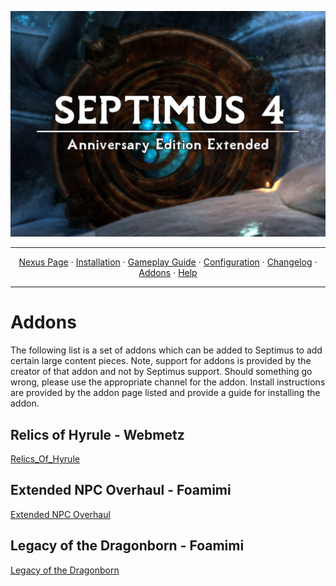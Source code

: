 <a href="https://www.youtube.com/watch?v=70DZ5UV1Bdo"><img src="images/banner.webp" target="_blank"></a>

---

<p align="center">
  <a href="https://www.nexusmods.com/skyrimspecialedition/mods/58229">Nexus Page</a> ·
  <a href="README.md">Installation</a> ·
  <a href="GAMEPLAY.md">Gameplay Guide</a> ·
  <a href="CONFIGURATION.md">Configuration</a> ·
  <a href="CHANGELOG.md">Changelog</a> ·
  <a href="ADDONS.md">Addons</a> ·
  <a href="HELP.md">Help</a>
</p>

---

# Addons
The following list is a set of addons which can be added to Septimus to add certain large content pieces. Note, support for addons is provided by the creator of that addon and not by Septimus support. Should something go wrong, please use the appropriate channel for the addon. Install instructions are provided by the addon page listed and provide a guide for installing the addon.

## Relics of Hyrule - Webmetz
[Relics_Of_Hyrule](https://github.com/Lost-Outpost/Septimus-ROH)

## Extended NPC Overhaul - Foamimi
[Extended NPC Overhaul](https://github.com/Foamimi/Septimus-Extended---NPC-Overhaul/blob/main/README.md)

## Legacy of the Dragonborn - Foamimi
[Legacy of the Dragonborn](https://github.com/Foamimi/Septimus-Extended---LOTD/blob/master/README.md)
